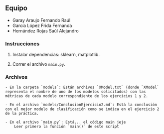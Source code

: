 ## Equipo
- Garay Araujo Fernando Raúl
- García López Frida Fernanda
- Hernández Rojas Saúl Alejandro

### Instrucciones
1. Instalar dependencias: sklearn, matplotlib.

2. Correr el archivo `main.py`.

### Archivos

    - En la carpeta `models`: Están archivos `XModel.txt` (donde `XModel` representa el nombre de uno de los modelos solicitados) con las métricas de cada modelo correspondiente de los ejercicios 1 y 2.

    - En el archivo `models/ConclusionEjercicio2.md`: Está la conclusión con el mejor modelo de clasificación como se indica en el ejercicio 2 de la práctica.

    - En el archivo `main.py`: Está... el código main jeje
        Leer primero la función `main()` de este script